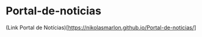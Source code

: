 # Portal-de-noticias
(Link Portal de Notícias)[https://nikolasmarlon.github.io/Portal-de-noticias/]

 
